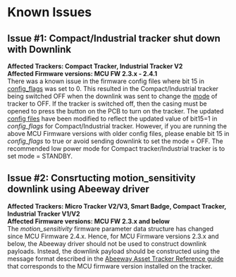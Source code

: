 # Known Issues

## Issue #1: Compact/Industrial tracker shut down with Downlink
**Affected Trackers: Compact Tracker, Industrial Tracker V2**</br>
**Affected Firmware versions: MCU FW 2.3.x - 2.4.1**</br>
There was a known issue in the firmware config files where bit 15 in [config_flags](/AbeewayRefGuide/Parameters-default-configuration/firmware-parameters.md#miscellaneous-parameters) was set to 0. This resulted in the Compact/Industrial tracker being switched OFF when the downlink was sent to change the [mode](/AbeewayRefGuide/Parameters-default-configuration/firmware-parameters.html#parameters-for-operational-modes) of tracker to OFF. If the tracker is switched off, then the casing must be opened to press the button on the PCB to turn on the tracker.
The updated [config files](/D-Reference/DocLibrary_R/AbeewayTrackers_R.md#firmware-update) have been modified to reflect the updated value of bit15=1 in *config_flags* for Compact/Industrial tracker. However, if you are running the above MCU Firmware versions with older config files, please enable bit 15 in *config_flags* to true or avoid sending downlink to set the mode = OFF. The recommended low power mode for Compact tracker/Industrial tracker is to set mode = STANDBY.

## Issue #2: Consrtucting motion_sensitivity downlink using Abeeway driver
**Affected Trackers: Micro Tracker V2/V3, Smart Badge, Compact Tracker, Industrial Tracker V1/V2**</br>
**Affected Firmware versions: MCU FW 2.3.x and below**</br>
The *motion_sensitivity* firmware parameter data structure has changed since MCU Firmware 2.4.x. Hence, for MCU Firmware versions 2.3.x and below, the Abeeway driver should not be used to construct downlink payloads. Instead, the downlink payload should be constructed using the message format described in the [Abeeway Asset Tracker Reference guide](https://docs.thingpark.com/thingpark-location/D-Reference/DocLibrary_R/#reference-guides-and-tools) that corresponds to the MCU firmware version installed on the tracker.